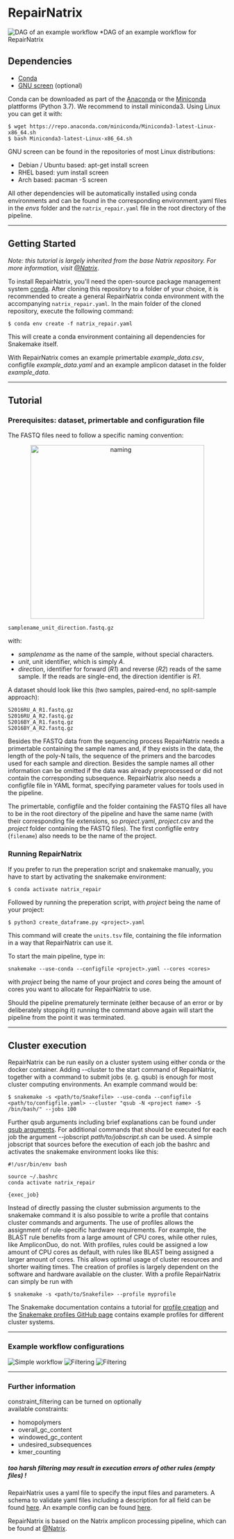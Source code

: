 # RepairNatrix

![DAG of an example workflow](documentation/images/dag_invivo.png)
*DAG of an example workflow for RepairNatrix

## Dependencies
* [Conda](https://conda.io/en/latest/index.html)
* [GNU screen](https://www.gnu.org/software/screen/) (optional)

Conda can be downloaded as part of the [Anaconda](https://www.anaconda.com/) or the [Miniconda](https://conda.io/en/latest/miniconda.html) plattforms (Python 3.7). We recommend to install miniconda3. 
Using Linux you can get it with:

```shell
$ wget https://repo.anaconda.com/miniconda/Miniconda3-latest-Linux-x86_64.sh
$ bash Miniconda3-latest-Linux-x86_64.sh
```

GNU screen can be found in the repositories of most Linux distributions:

* Debian / Ubuntu based: apt-get install screen
* RHEL based: yum install screen
* Arch based: pacman -S screen

All other dependencies will be automatically installed using conda environments and can be found in the corresponding environment.yaml files in the *envs* folder and the `natrix_repair.yaml` file in the root directory of the pipeline.

---

## Getting Started

*Note: this tutorial is largely inherited from the base Natrix repository. For more information, visit [@Natrix](https://github.com/MW55/Natrix)*.

To install RepairNatrix, you'll need the open-source package management system [conda](https://conda.io/en/latest/index.html).
After cloning this repository to a folder of your choice, it is recommended to create a general RepairNatrix conda environment with the accompanying `natrix_repair.yaml`. In the main folder of the cloned repository, execute the following command:

```shell
$ conda env create -f natrix_repair.yaml
```
This will create a conda environment containing all dependencies for Snakemake itself. 

With RepairNatrix comes an example primertable *example_data.csv*, configfile *example_data.yaml* and an example amplicon dataset in the folder *example_data*.

---
## Tutorial

### Prerequisites: dataset, primertable and configuration file
The FASTQ files need to follow a specific naming convention:
<p align="center"> 
<img src="documentation/images/filename.png" alt="naming" width="400"/>
</p>

```
samplename_unit_direction.fastq.gz
```
with:
* *samplename* as the name of the sample, without special characters.
* *unit*, unit identifier, which is simply *A*.
* *direction*, identifier for forward (*R1*) and reverse (*R2*) reads of the same sample. If the reads are single-end, the direction identifier is *R1*.

A dataset should look like this (two samples, paired-end, no split-sample approach):
```
S2016RU_A_R1.fastq.gz
S2016RU_A_R2.fastq.gz
S2016BY_A_R1.fastq.gz
S2016BY_A_R2.fastq.gz
```
Besides the FASTQ data from the sequencing process RepairNatrix needs a primertable containing the sample names and, if they exists in the data, the length of the poly-N tails, the sequence of the primers and the barcodes used for each sample and direction. Besides the sample names all other information can be omitted if the data was already preprocessed or did not contain the corresponding subsequence. RepairNatrix also needs a configfile file in YAML format, specifying parameter values for tools used in the pipeline.

The primertable, configfile and the folder containing the FASTQ files all have to be in the root directory of the pipeline and have the same name (with their corresponding file extensions, so *project*.yaml, *project*.csv and the *project* folder containing the FASTQ files). The first configfile entry (`filename`) also needs to be the name of the project.

### Running RepairNatrix

If you prefer to run the preperation script and snakemake manually, you have to start by activating the snakemake environment:

```shell
$ conda activate natrix_repair
```

Followed by running the preperation script, with *project* being the name of your project:

```shell
$ python3 create_dataframe.py <project>.yaml
```

This command will create the `units.tsv` file, containing the file information in a way that RepairNatrix can use it.

To start the main pipeline, type in:
```shell
snakemake --use-conda --configfile <project>.yaml --cores <cores>
```
with *project* being the name of your project and *cores* being the amount of cores you want to allocate for RepairNatrix to use.

Should the pipeline prematurely terminate (either because of an error or by deliberately stopping it) running the command above again will start the pipeline from the point it was terminated.

---

## Cluster execution
RepairNatrix can be run easily on a cluster system using either conda or the docker container.
Adding --cluster to the start command of RepairNatrix, together with a command to submit jobs (e. g. qsub) is enough for most 
cluster computing environments. An example command would be:

```shell
$ snakemake -s <path/to/Snakefile> --use-conda --configfile <path/to/configfile.yaml> --cluster "qsub -N <project name> -S /bin/bash/" --jobs 100
```

Further qsub arguments including brief explanations can be found under [qsub arguments](http://bioinformatics.mdc-berlin.de/intro2UnixandSGE/sun_grid_engine_for_beginners/how_to_submit_a_job_using_qsub.html).
For additional commands that should be executed for each job the argument --jobscript *path/to/jobscript.sh* can be used. 
A simple jobscript that sources before the execution of each job the bashrc and activates the snakemake environment looks like this:

```shell
#!/usr/bin/env bash

source ~/.bashrc
conda activate natrix_repair

{exec_job}
```

Instead of directly passing the cluster submission arguments to the snakemake command it is also possible to
write a profile that contains cluster commands and arguments. The use of profiles allows the assignment 
of rule-specific hardware requirements. For example, the BLAST rule benefits from a large amount of CPU cores, while other
rules, like AmpliconDuo, do not. With profiles, rules could be assigned a low amount of CPU cores as default, with rules
like BLAST being assigned a larger amount of cores. This allows optimal usage of cluster resources and shorter waiting times.
The creation of profiles is largely dependent on the software and hardware available on the cluster.
With a profile RepairNatrix can simply be run with

```shell
$ snakemake -s <path/to/Snakefile> --profile myprofile 
```
The Snakemake documentation contains a tutorial for [profile creation](https://snakemake.readthedocs.io/en/stable/executing/cli.html#profiles) 
and the [Snakemake profiles GitHub page](https://github.com/snakemake-profiles/doc) contains example profiles for different
cluster systems.

---

### Example workflow configurations
![Simple workflow](documentation/images/dag_nothing.png "Only read assembly")
![Filtering](documentation/images/dag_remove.png "Read assembly with filtering")
![Filtering](documentation/images/dag_repair.png "Read assembly, clustering, and repair")

---

### Further information

constraint_filtering can be turned on optionally  
available constraints:  
* homopolymers
* overall_gc_content
* windowed_gc_content
* undesired_subsequences
* kmer_counting
##### too harsh filtering may result in execution errors of other rules (empty files) !

RepairNatrix uses a yaml file to specify the input files and parameters. 
A schema to validate yaml files including a description for all field can be found [here](https://github.com/umr-ds/RepairNatrix/example_data.yaml).
An example config can be found [here](https://github.com/umr-ds/RepairNatrix/example_data.yaml).

RepairNatrix is based on the Natrix amplicon processing pipeline, which can be found at [@Natrix](https://github.com/MW55/Natrix).
